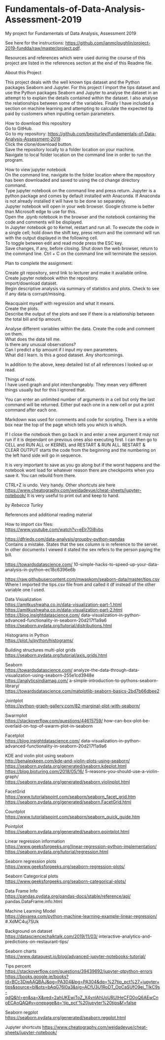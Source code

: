# Fundamentals-of-Data-Analysis-Assessment-2019
My project for Fundamentals of Data Analysis, Assessment 2019

See here for the instructions: https://github.com/ianmcloughlin/project-2019-fundda/raw/master/project.pdf. 

Resources and references which were used during the course of this project are listed in the references section at the end of this Readme file.


About this Project    

This project deals with the well known tips dataset and the Python packages Seaborn and Jupyter. For this project I import the tips dataset and use the Python packages Seaborn and Jupyter to analyse the dataset in an attempt to to explain the details contained within the dataset. I also analyse the relationships between some of the variables.  Finally I have included a section on machine learning and attempting to calculate the expected tip paid by customers when inputting certain parameters.    

How to download this repository    
Go to GitHub.    
Go to my repository: https://github.com/bexiturley/Fundamentals-of-Data-Analysis-Assessment-2019    
Click the clone/download button.    
Save the repository locally to a folder location on your machine.    
Navigate to local folder location on the command line in order to run the program.    

How to view jupyter notebook    
On the command line, navigate to the folder location where the repository has been downloaded and saved to using the cd change directory command.    
Type jupyter notebook on the command line and press return.  Jupyter is a python package and comes by default installed with Anaconda. If Anaconda is not already installed it will have to be done so separately.    
Jupyter notebook will open in your web browser.  Google chrome is better than Microsoft edge to use for this.     
Open the .ipynb notebook in the browser and the notebook containing the code and comments will be displayed.    
In Jupyter notebook go to Kernel, restart and run all.  To execute the code in a single cell; hold down the shift key, press return and the command will run with the output displayed in the following cell.    
To toggle between edit and read mode press the ESC key.    
Save changes, if any, before closing. Shut down the web browser, return to the command line. Ctrl + C on the command line will terminate the session.       
    
    
Plan to complete the assignment:

Create git repository, send link to lecturer and make it available online.   Create jupyter notebook within the repository.    
Import/download dataset.    
Begin descriptive analysis via summary of statistics and plots.  Check to see if any data is corrupt/missing.    
    
Reacquaint myself with regression and what it means.    
Create the plots.    
Describe the output of the plots and see if there is a relationship between the total bill and tip amount.    
    
Analyse different variables within the data.  Create the code and comment on them.    
What does the data tell me.      
Is there any unusual observations?    
Can I predict a tip amount if I input my own parameters.    
What did I learn. Is this a good dataset. Any shortcomings.    
     
In addition to the above, keep detailed list of all references I looked up or read.     
    
    
Things of note.    
I have used graph and plot interchangeably.  They mean very different things usually but for this I ignored that.    
    
You can enter an unlimited number of arguments in a cell but only the last command will be returned.  Either put each one in a new cell or put a print command after each one.    
    
Markdown was used for comments and code for scripting. There is a white box near the top of the page which tells you which is which.

If I close the notebook then go back in and enter a new argument it may not run  if it is dependant on previous ones also executing first.  I can then go to CELL and RUN ALL or KERNEL and RESTART & RUN ALL.  RESTART & CLEAR OUTPUT starts the code from the beginning and the numbering on the left hand side will go in sequence.

It is very important to save as you go along but if the worst happens and the notebook wont load for whatever reason there are checkpoints when you save it.  You can rebuild from there.

CTRL+Z is undo. Very handy.  Other shortcuts are here https://www.cheatography.com/weidadeyue/cheat-sheets/jupyter-notebook/  It is very useful to print out and keep to hand.








    
*by Rebecca Turley*    
    
    
References and additional reading material     
    
How to import csv files:    
https://www.youtube.com/watch?v=eEIr70i8vbs    
    
https://dfrieds.com/data-analysis/groupby-python-pandas   
Contains a mistake. States that the sex column is in reference to the server. In other documents I viewed it stated the sex refers to the person paying the bill.     
    
https://towardsdatascience.com/    10-simple-hacks-to-speed-up-your-data-analysis-in-python-ec18c6396e6b    
     
https://raw.githubusercontent.com/mwaskom/seaborn-data/master/tips.csv     
Where I imported the tips.csv file from and called it df instead of the other variable one I used.    
     
Data Visualization    
https://amitkushwaha.co.in/data-visualization-part-1.html    
https://amitkushwaha.co.in/data-visualization-part-2.html    
https://blog.insightdatascience.com/    data-visualization-in-python-advanced-functionality-in-seaborn-20d217f1a9a6    
https://seaborn.pydata.org/tutorial/distributions.html    
    
Histograms in Python    
https://plot.ly/python/histograms/    
    
Building structures multi-plot grids    
https://seaborn.pydata.org/tutorial/axis_grids.html    
    
Seaborn    
https://towardsdatascience.com/    analyze-the-data-through-data-visualization-using-seaborn-255e1cd3948e    
https://analyticsindiamag.com/    a-simple-introduction-to-pythons-seaborn-library/    
https://towardsdatascience.com/matplotlib-seaborn-basics-2bd7b66dbee2    
    
Jointplot    
https://python-graph-gallery.com/82-marginal-plot-with-seaborn/    
    
Swarmplot    
https://stackoverflow.com/questions/44615759/      how-can-box-plot-be-overlaid-on-top-of-swarm-plot-in-seaborn      
    
Facetplot    
https://blog.insightdatascience.com/    data-visualization-in-python-advanced-functionality-in-seaborn-20d217f1a9a6    
    
KDE and violin plot using seaborn    
http://benalexkeen.com/kde-and-violin-plots-using-seaborn/    
https://seaborn.pydata.org/generated/seaborn.kdeplot.html    
https://blog.bioturing.com/2018/05/16/      5-reasons-you-should-use-a-violin-graph/    
https://seaborn.pydata.org/generated/seaborn.violinplot.html    
    
FacetGrid    
https://www.tutorialspoint.com/seaborn/seaborn_facet_grid.htm    
https://seaborn.pydata.org/generated/seaborn.FacetGrid.html    
    
Countplot    
https://www.tutorialspoint.com/seaborn/seaborn_quick_guide.htm    
    
Pointplot    
https://seaborn.pydata.org/generated/seaborn.pointplot.html    
     
Linear regression information    
https://www.geeksforgeeks.org/linear-regression-python-implementation/    
https://seaborn.pydata.org/tutorial/regression.html    
    
Seaborn regression plots    
https://www.geeksforgeeks.org/seaborn-regression-plots/    
    
Seaborn Categorical plots    
https://www.geeksforgeeks.org/seaborn-categorical-plots/    
     
Data Frame Info    
https://pandas.pydata.org/pandas-docs/stable/reference/api/    pandas.DataFrame.info.html    
    
Machine Learning Model    
https://devarea.com/python-machine-learning-example-linear-regression/    #.XdMC4uj7SUk    
    
Background on dataset    
https://datasciencechalktalk.com/2019/11/03/    interactive-analytics-and-predictions-on-restaurant-tips/    
    
Seaborn charts    
https://www.dataquest.io/blog/advanced-jupyter-notebooks-tutorial/    
    
Tips percent    
https://stackoverflow.com/questions/39439692/jupyter-qtpython-errors    
https://books.google.ie/books?id=BCc3DwAAQBAJ&pg=PA304&lpg=PA304&dq=%27tip_pct%27+jupyter+tips&source=bl&ots=bAqG76l0a3&sig=ACfU3U1RoDT_OpCaSUfO9ei_TIkC9s-qdQ&hl=en&sa=X&ved=2ahUKEwiToZ_X4vnlAhUoURUIHeCFD0oQ6AEwCnoECAoQAQ#v=onepage&q='tip_pct'%20jupyter%20tips&f=false    
    
Seaborn regplot    
https://seaborn.pydata.org/generated/seaborn.regplot.html    
    
Jupyter shortcuts
https://www.cheatography.com/weidadeyue/cheat-sheets/jupyter-notebook/